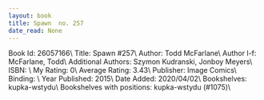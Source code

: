 ```yaml
---
layout: book
title: Spawn  no. 257
date_read: None
---
```


Book Id: 26057166\ 
Title: Spawn #257\ 
Author: Todd McFarlane\ 
Author l-f: McFarlane, Todd\ 
Additional Authors: Szymon Kudranski, Jonboy Meyers\ 
ISBN: \ 
My Rating: 0\ 
Average Rating: 3.43\ 
Publisher: Image Comics\ 
Binding: \ 
Year Published: 2015\ 
Date Added: 2020/04/02\ 
Bookshelves: kupka-wstydu\ 
Bookshelves with positions: kupka-wstydu (#1075)\ 

